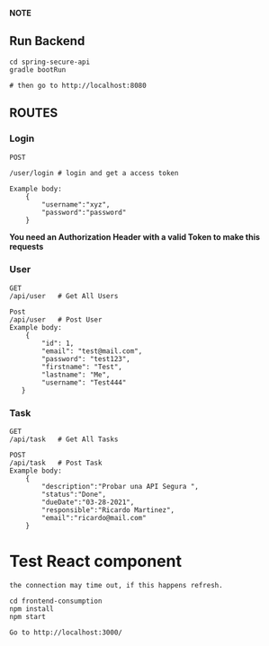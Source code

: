 **NOTE**


## Run Backend

    cd spring-secure-api
    gradle bootRun

    # then go to http://localhost:8080

## ROUTES

### Login

    POST

    /user/login # login and get a access token

    Example body:
        {
            "username":"xyz",
            "password":"password"
        }


**You need an Authorization Header with a valid Token to make this requests**

### User

    GET
    /api/user   # Get All Users

    Post
    /api/user   # Post User
    Example body:
        {
            "id": 1,
            "email": "test@mail.com",
            "password": "test123",
            "firstname": "Test",
            "lastname": "Me",
            "username": "Test444"
       }


### Task
    
    GET
    /api/task   # Get All Tasks

    POST
    /api/task   # Post Task
    Example body:
        {
            "description":"Probar una API Segura ",
            "status":"Done",
            "dueDate":"03-28-2021",
            "responsible":"Ricardo Martinez",
            "email":"ricardo@mail.com"
        }




# Test React component 

    the connection may time out, if this happens refresh.

    cd frontend-consumption
    npm install
    npm start

    Go to http://localhost:3000/
